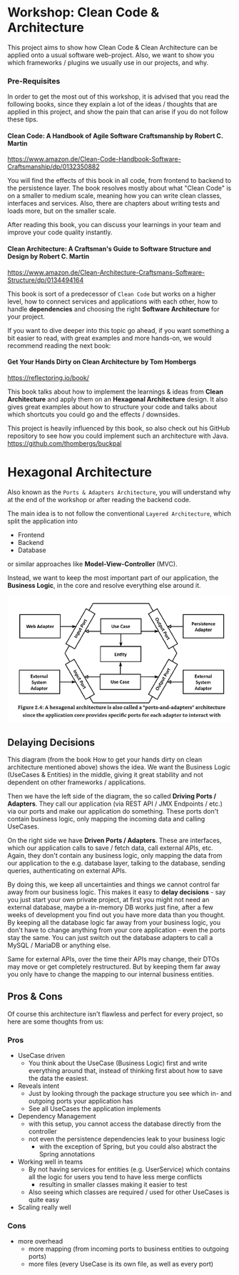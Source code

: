 # Workshop: Clean Code & Architecture

This project aims to show how Clean Code & Clean Architecture can be applied onto a usual software web-project.
Also, we want to show you which frameworks / plugins we usually use in our projects, and why.

### Pre-Requisites

In order to get the most out of this workshop, it is advised that you read the following books,
since they explain a lot of the ideas / thoughts that are applied in this project,
and show the pain that can arise if you do not follow these tips.

#### Clean Code: A Handbook of Agile Software Craftsmanship by Robert C. Martin

https://www.amazon.de/Clean-Code-Handbook-Software-Craftsmanship/dp/0132350882

You will find the effects of this book in all code, from frontend to backend to the persistence layer.
The book resolves mostly about what "Clean Code" is on a smaller to medium scale, meaning how you can write
clean classes, interfaces and services. Also, there are chapters about writing tests and loads more, but on the smaller scale.

After reading this book, you can discuss your learnings in your team and improve your code quality instantly.

#### Clean Architecture: A Craftsman's Guide to Software Structure and Design by Robert C. Martin

https://www.amazon.de/Clean-Architecture-Craftsmans-Software-Structure/dp/0134494164

This book is sort of a predecessor of `Clean Code` but works on a higher level, how to connect services and applications
with each other, how to handle **dependencies** and choosing the right **Software Architecture** for your project.

If you want to dive deeper into this topic go ahead, if you want something a bit easier to read, with
great examples and more hands-on, we would recommend reading the next book:

#### Get Your Hands Dirty on Clean Architecture by Tom Hombergs

https://reflectoring.io/book/

This book talks about how to implement the learnings & ideas from **Clean Architecture** and 
apply them on an **Hexagonal Architecture** design. It also gives great examples about how to 
structure your code and talks about which shortcuts you could go and the effects / downsides.

This project is heavily influenced by this book, so also check out his GitHub repository to see how 
you could implement such an architecture with Java.
https://github.com/thombergs/buckpal

# Hexagonal Architecture
Also known as the `Ports & Adapters Architecture`, you will understand why at the end of the workshop or
after reading the backend code.

The main idea is to not follow the conventional `Layered Architecture`, which split the application into
+ Frontend
+ Backend
+ Database

or similar approaches like **Model-View-Controller** (MVC).

Instead, we want to keep the most important part of our application, the **Business Logic**, in the core
and resolve everything else around it.

![img.png](img.png)

## Delaying Decisions
This diagram (from the book How to get your hands dirty on clean architecture mentioned above) shows the idea.
We want the Business Logic (UseCases & Entities) in the middle, giving it great stability and not dependent on other frameworks / applications.

Then we have the left side of the diagram, the so called **Driving Ports / Adapters**.
They call our application (via REST API / JMX Endpoints / etc.) via our ports and make our application do something.
These ports don't contain business logic, only mapping the incoming data and calling UseCases.

On the right side we have **Driven Ports / Adapters**.
These are interfaces, which our application calls to save / fetch data, call external APIs, etc.
Again, they don't contain any business logic, only mapping the data from our application to the e.g. database layer,
talking to the database, sending queries, authenticating on external APIs.

By doing this, we keep all uncertainties and things we cannot control far away from our business logic.
This makes it easy to **delay decisions** - say you just start your own private project, at first you
might not need an external database, maybe a in-memory DB works just fine, after a few weeks of development
you find out you have more data than you thought. By keeping all the database logic far away from your business logic,
you don't have to change anything from your core application - even the ports stay the same. 
You can just switch out the database adapters to call a MySQL / MariaDB or anything else.

Same for external APIs, over the time their APIs may change, their DTOs may move or get completely restructured.
But by keeping them far away you only have to change the mapping to our internal business entities.

## Pros & Cons
Of course this architecture isn't flawless and perfect for every project, so here are some thoughts from us:

### Pros
+ UseCase driven
  + You think about the UseCase (Business Logic) first and write everything around that, instead of thinking first about how to save the data the easiest.
+ Reveals intent
  + Just by looking through the package structure you see which in- and outgoing ports your application has
  + See all UseCases the application implements
+ Dependency Management
  + with this setup, you cannot access the database directly from the controller
  + not even the persistence dependencies leak to your business logic
    + with the exception of Spring, but you could also abstract the Spring annotations 
+ Working well in teams
  + By not having services for entities (e.g. UserService) which contains all the logic for users you tend to have less merge conflicts
    + resulting in smaller classes making it easier to test
  + Also seeing which classes are required / used for other UseCases is quite easy
+ Scaling really well

### Cons
+ more overhead
  + more mapping (from incoming ports to business entities to outgoing ports)
  + more files (every UseCase is its own file, as well as every port)
